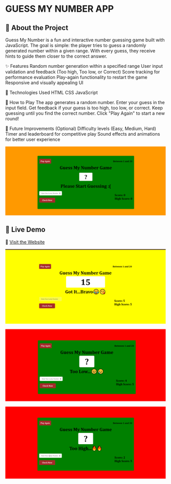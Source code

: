 # GUESS MY NUMBER APP


## 🌟 About the Project  

Guess My Number is a fun and interactive number guessing game built with JavaScript. The goal is simple: the player tries to guess a randomly generated number within a given range. With every guess, they receive hints to guide them closer to the correct answer.

✨ Features
Random number generation within a specified range
User input validation and feedback (Too high, Too low, or Correct)
Score tracking for performance evaluation
Play-again functionality to restart the game
Responsive and visually appealing UI

🚀 Technologies Used
HTML
CSS
JavaScript

🔧 How to Play
The app generates a random number.
Enter your guess in the input field.
Get feedback if your guess is too high, too low, or correct.
Keep guessing until you find the correct number.
Click "Play Again" to start a new round!

📌 Future Improvements (Optional)
Difficulty levels (Easy, Medium, Hard)
Timer and leaderboard for competitive play
Sound effects and animations for better user experience

![Project Preview](./images/image1.png)



## 🚀 Live Demo  
🔗 [Visit the Website](https://guess-my-number-app-ruddy.vercel.app/)


![Project Preview](./images/image2.png)

![Project Preview](./images/image3.png)

![Project Preview](./images/image4.png)









